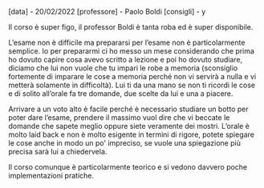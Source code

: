 [data] - 20/02/2022
[professore] - Paolo Boldi
[consigli] - y

Il corso è super figo, il professor Boldi è tanta roba ed è super disponibile.

L’esame non è difficile ma prepararsi per l’esame non è particolarmente semplice.
Io per prepararmi ci ho messo un mese considerando che prima ho dovuto capire cosa avevo scritto a lezione e poi ho dovuto studiare, diciamo che lui non vuole che tu impari le robe a memoria (sconsiglio fortemente di imparare le cose a memoria perché non vi servirà a nulla e vi metterà solamente in difficoltà).
Lui ti da una mano se non ti ricordi le cose e di solito all’orale fa tre domande, due scelte da lui e una a piacere.

Arrivare a un voto alto è facile perché è necessario studiare un botto per poter dare l’esame, prendere il massimo vuol dire che vi beccate le domande che sapete meglio oppure siete veramente dei mostri.
L’orale è molto laid back e non è molto esigente in termini di rigore, potete spiegare le cose anche in modo un po' impreciso, se vuole una spiegazione più precisa sarà lui a chiedervela.

Il corso comunque è particolarmente teorico e si vedono davvero poche implementazioni pratiche.
